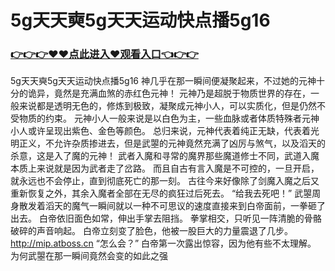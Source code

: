 # 5g天天奭5g天天运动快点播5g16

### <a href="https://https://github.com/lourv/hair/issues/1">👉👉👉♥♥点此进入♥观看入口👈👉👉</a>

5g天天奭5g天天运动快点播5g16
神几乎在那一瞬间便凝聚起来，不过她的元神十分的诡异，竟然是充满血煞的赤红色元神！
    元神乃是超脱于物质世界的存在，一般来说都是透明无色的，修炼到极致，凝聚成元神小人，可以实质化，但是仍然不受物质的约束。
    元神小人一般来说是以白色为主，一些血脉或者体质特殊者元神小人或许呈现出紫色、金色等颜色。
    总归来说，元神代表着纯正无缺，代表着光明正义，不允许杂质掺进去，但是武曌的元神竟然充满了凶厉与煞气，以及滔天的杀意，这是入了魔的元神！
    武者入魔和寻常的魔界那些魔道修士不同，武道入魔本质上来说就是因为武者走了岔路。
    而且自古有言入魔是不可控的，一旦开启，就永远也不会停止，直到彻底死亡的那一刻。
    古往今来好像除了剑魔入魔之后又重新恢复之外，其余入魔者全部在无尽的疯狂过后死去。
    “给我去死吧！”
    武曌周身散发着滔天的魔气一瞬间就以一种不可思议的速度直接来到白帝面前，一拳砸了出去。
    白帝依旧面色如常，伸出手掌去阻挡。
    拳掌相交，只听见一阵清脆的骨骼破碎的声音响起。
    白帝立刻变了脸色，他被一股巨大的力量震退了几步。
    http://mip.atboss.cn
    “怎么会？”
    白帝第一次露出惊容，因为他有些不太理解。
    为何武曌在那一瞬间竟然会变的如此之强
